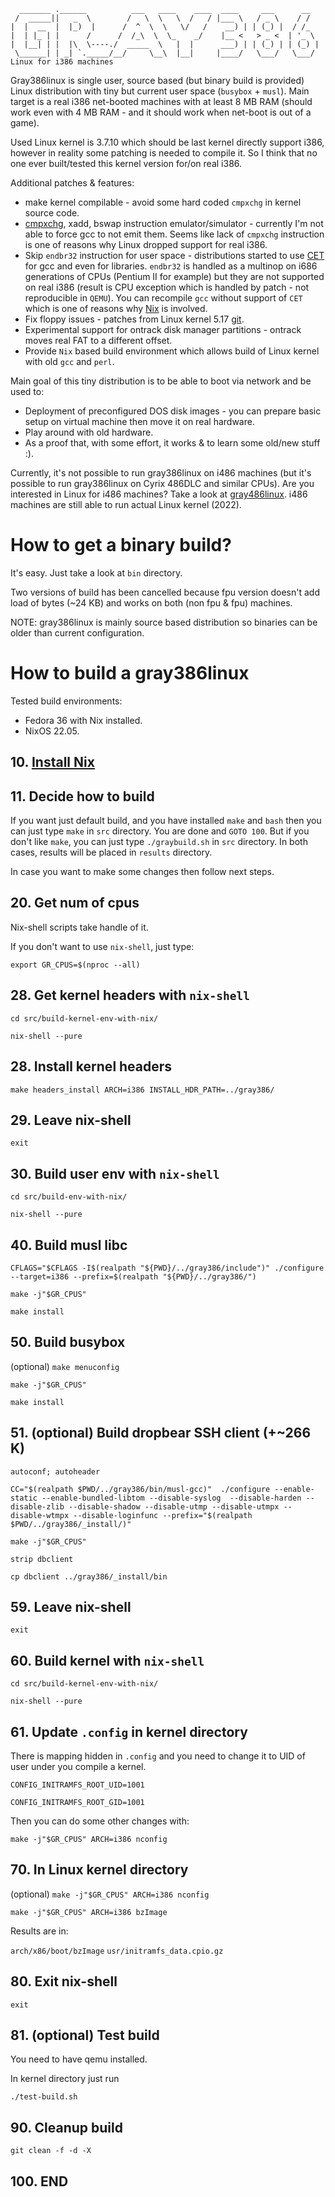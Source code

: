 ```
  _______ .______          ___   ____    ____  ____     ___      __   
 /  _____||   _  \        /   \  \   \  /   / |___ \   / _ \    / /   
|  |  __  |  |_)  |      /  ^  \  \   \/   /    __) | | (_) |  / /_   
|  | |_ | |      /      /  /_\  \  \_    _/    |__ <   > _ <  | '_ \  
|  |__| | |  |\  \----./  _____  \   |  |      ___) | | (_) | | (_) | 
 \______| | _| `._____/__/     \__\  |__|     |____/   \___/   \___/  
Linux for i386 machines
```

Gray386linux is single user, source based (but binary build is provided) Linux distribution with tiny but current user space (`busybox` + `musl`).
Main target is a real i386 net-booted machines with at least 8 MB RAM (should work even with 4 MB RAM - and it should work when net-boot is out of a game).

Used Linux kernel is 3.7.10 which should be last kernel directly support i386, however in reality some patching is needed to compile it. So I think that no one ever built/tested this kernel version for/on real i386.

Additional patches & features:

- make kernel compilable - avoid some hard coded `cmpxchg` in kernel source code. 
- [cmpxchg](https://en.wikipedia.org/wiki/Compare-and-swap), xadd, bswap instruction emulator/simulator - currently I'm not able to force gcc to not emit them. Seems like lack of `cmpxchg` instruction is one of reasons why Linux dropped support for real i386.
- Skip `endbr32` instruction for user space - distributions started to use [CET](https://www.intel.com/content/dam/develop/external/us/en/documents/catc17-introduction-intel-cet-844137.pdf) for gcc and even for libraries. `endbr32` is handled as a multinop on i686 generations of CPUs (Pentium II for example) but they are not supported on real i386 (result is CPU exception which is handled by patch - not reproducible in `QEMU`). You can recompile `gcc` without support of `CET` which is one of reasons why [Nix](https://nixos.org/) is involved.
- Fix floppy issues - patches from Linux kernel 5.17 [git](https://lore.kernel.org/lkml/045df549-6805-0a02-a634-81aca7d98db5@linux.com/T/).
- Experimental support for ontrack disk manager partitions - ontrack moves real FAT to a different offset.
- Provide `Nix` based build environment which allows build of Linux kernel with old `gcc` and `perl`.

Main goal of this tiny distribution is to be able to boot via network and be used to:

- Deployment of preconfigured DOS disk images - you can prepare basic setup on virtual machine then move it on real hardware.
- Play around with old hardware.
- As a proof that, with some effort, it works & to learn some old/new stuff :).

Currently, it's not possible to run gray386linux on i486 machines (but it's possible to run gray386linux on Cyrix 486DLC and similar CPUs).
Are you interested in Linux for i486 machines? Take a look at [gray486linux](https://github.com/marmolak/gray486linux). 
i486 machines are still able to run actual Linux kernel (2022).


How to get a binary build?
==========================

It's easy. Just take a look at `bin` directory.

Two versions of build has been cancelled because fpu version doesn't add load of bytes (~24 KB) and works on both (non fpu & fpu) machines.

NOTE: gray386linux is mainly source based distribution so binaries can be older than
current configuration.


How to build a gray386linux
============================

Tested build environments:

- Fedora 36 with Nix installed.
- NixOS 22.05.

**10.** [Install Nix](https://nixos.org/manual/nix/stable/installation/installing-binary.html#multi-user-installation)
----------------------------------------------------------------------------------------------------------------------

**11.** Decide how to build
---------------------------

If you want just default build, and you have installed `make` and `bash` then
you can just type `make` in `src` directory. You are done and `GOTO 100`.
But if you don't like `make`, you can just type `./graybuild.sh` in `src`
directory.
In both cases, results will be placed in `results` directory.

In case you want to make some changes then follow next steps.


**20.** Get num of cpus
-----------------------

Nix-shell scripts take handle of it.

If you don't want to use `nix-shell`, just type:

`export GR_CPUS=$(nproc --all)`


**28.** Get kernel headers with `nix-shell`
-------------------------------------------

`cd src/build-kernel-env-with-nix/`

`nix-shell --pure`


**28.** Install kernel headers
------------------------------

`make headers_install ARCH=i386 INSTALL_HDR_PATH=../gray386/`


**29.** Leave nix-shell
-----------------------

`exit`


**30.** Build user env with `nix-shell`
---------------------------------------

`cd src/build-env-with-nix/`

`nix-shell --pure`


**40.** Build musl libc
-----------------------

`CFLAGS="$CFLAGS -I$(realpath "${PWD}/../gray386/include")" ./configure --target=i386 --prefix=$(realpath "${PWD}/../gray386/")`

`make -j"$GR_CPUS"`

`make install`


**50.** Build busybox
---------------------

(optional) `make menuconfig`

`make -j"$GR_CPUS"`

`make install`


**51.** (optional) Build dropbear SSH client (+~266 K)
------------------------------------------------------

`autoconf; autoheader`

`CC="$(realpath $PWD/../gray386/bin/musl-gcc)"  ./configure --enable-static --enable-bundled-libtom --disable-syslog  --disable-harden --disable-zlib --disable-shadow --disable-utmp --disable-utmpx --disable-wtmpx --disable-loginfunc --prefix="$(realpath $PWD/../gray386/_install/)"`

`make -j"$GR_CPUS"`

`strip dbclient`

`cp dbclient ../gray386/_install/bin`


**59.** Leave nix-shell
-----------------------

`exit`


**60.** Build kernel with `nix-shell`
-------------------------------------

`cd src/build-kernel-env-with-nix/`

`nix-shell --pure`


**61.** Update `.config` in kernel directory
--------------------------------------------

There is mapping hidden in `.config` and you need to change it
to UID of user under you compile a kernel.

`CONFIG_INITRAMFS_ROOT_UID=1001`

`CONFIG_INITRAMFS_ROOT_GID=1001`

Then you can do some other changes with:

`make -j"$GR_CPUS" ARCH=i386 nconfig`


**70.** In Linux kernel directory
---------------------------------

(optional) `make -j"$GR_CPUS" ARCH=i386 nconfig`

`make -j"$GR_CPUS" ARCH=i386 bzImage`

Results are in:

`arch/x86/boot/bzImage`
`usr/initramfs_data.cpio.gz`


**80.** Exit nix-shell
----------------------

`exit`


**81.** (optional) Test build
-----------------------------

You need to have qemu installed.

In kernel directory just run

`./test-build.sh`


**90.** Cleanup build
---------------------

`git clean -f -d -X`

**100.** END
------------

